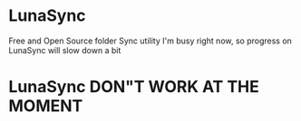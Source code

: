 # LunaSync
Free and Open Source folder Sync utility
I'm busy right now, so progress on LunaSync will slow down a bit
<h1>LunaSync DON"T WORK AT THE MOMENT</h1>

